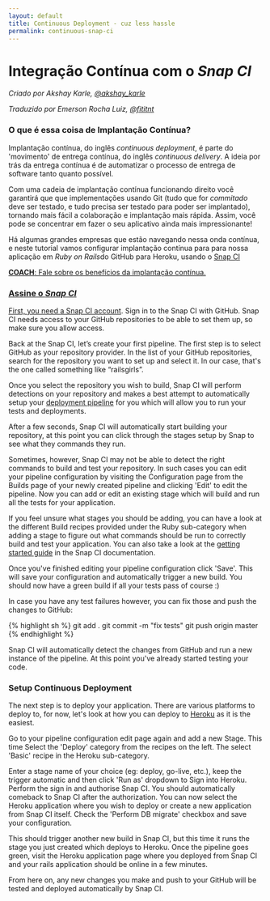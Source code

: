 ```yaml
---
layout: default
title: Continuous Deployment - cuz less hassle
permalink: continuous-snap-ci
---
```


# Integração Contínua com o <em lang="en">Snap CI</em>

*Criado por Akshay Karle, [@akshay_karle](https://twitter.com/akshay_karle)*

*Traduzido por Emerson Rocha Luiz, [@fititnt](https://github.com/fititnt)*

<!--
  N.T.: Existe diferença entre, conforme "Continuous Integration",
        "Continuous Delivery" e "Continuous Deployment" http://stackoverflow.com/questions/28608015/continuous-integration-vs-continuous-delivery-vs-continuous-deployment
        Creio que tende a ser interessante essa tradução ser revisada
        por pessoa que trabalhe focada na área, para ter certeza de que
        é tecnicamente precisa. (@fititnt, 2016-10-08 23:01)
  N.T.: Vou assumir, com ajuda da tradução da documentação oficial da AWS
        de https://aws.amazon.com/devops/continuous-delivery/?nc1=h_ls e
        https://aws.amazon.com/pt/devops/continuous-delivery/ que:
            Continuous Integration = Integração Contínua
            Continuous Delivery = Entrega Contínua
            Continuous Deployment = Implantação Contínua
        Se estas afirmações estiverem erradas, o texto deverá ser revisto
        (@fititnt, 2016-10-08 23:13)
  N.T.: Vou usar o neologismo "commitado" por "committed", tal qual usaria
        "commit" em inglês" (@fititnt, 2016-10-08 23:23)
  N.T.: Todos os termos que deveriam ser lidos em inglês, recomendo adição
        do atributo lang="en", conforme especificação de como lidar com
        internacionalização de documentos HTML. Recomendo a leitura em
        http://i18n-html-tech-lang.pt.webiwg.org/ (@fititnt, 2016-10-08 23:36)
-->

### O que é essa coisa de Implantação Contínua?

Implantação contínua, do inglês <em lang="en">continuous deployment</em>, é parte do 'movimento' de entrega contínua, do inglês <em lang="en">continuous delivery</em>. A ideia por trás da entrega contínua é de automatizar o processo de entrega de software tanto quanto possível.

Com uma cadeia de implantação contínua funcionando direito você garantirá que que implementações usando Git (tudo que for <em>commitado</em> deve ser testado, e tudo precisa ser testado para poder ser implantado), tornando mais fácil a colaboração e implantação mais rápida. Assim, você pode se concentrar em fazer o seu aplicativo ainda mais impressionante!

Há algumas grandes empresas que estão navegando nessa onda contínua, e neste tutorial vamos configurar implantação contínua para para nossa aplicação em <em lang="en">Ruby on Rails</em>do GitHub para Heroku, usando o <a href="https://snap-ci.com" lang="en">Snap CI</em>

__COACH__: Fale sobre os benefícios da implantação contínua.

### Assine o <em land="en">Snap CI</em>

First, you need [a Snap CI account](https://snap-ci.com/). Sign in to the Snap CI with GitHub. Snap CI needs access to your GitHub repositories to be able to set them up, so make sure you allow access.

Back at the Snap CI, let’s create your first pipeline. The first step is to select GitHub as your repository provider. In the list of your GitHub repositories, search for the repository you want to set up and select it. In our case, that's the one called something like “railsgirls”.

Once you select the repository you wish to build, Snap CI will perform detections on your repository and makes a best attempt to automatically setup your [deployment pipeline](http://martinfowler.com/bliki/DeploymentPipeline.html) for you which will allow you to run your tests and deployments.

After a few seconds, Snap CI will automatically start building your repository, at this point you can click through the stages setup by Snap to see what they commands they run.

Sometimes, however, Snap CI may not be able to detect the right commands to build and test your repository. In such cases you can edit your pipeline configuration by visiting the Configuration page from the Builds page of your newly created pipeline and clicking 'Edit' to edit the pipeline. Now you can add or edit an existing stage which will build and run all the tests for your application.

If you feel unsure what stages you should be adding, you can have a look at the different Build recipes provided under the Ruby sub-category when adding a stage to figure out what commands should be run to correctly build and test your application. You can also take a look at the [getting started guide](https://docs.snap-ci.com/getting-started/) in the Snap CI documentation.

Once you've finished editing your pipeline configuration click 'Save'. This will save your configuration and automatically trigger a new build. You should now have a green build if all your tests pass of course :)

In case you have any test failures however, you can fix those and push the changes to GitHub:

{% highlight sh %}
git add .
git commit -m "fix tests"
git push origin master
{% endhighlight %}

Snap CI will automatically detect the changes from GitHub and run a new instance of the pipeline. At this point you've already started testing your code.

### Setup Continuous Deployment

The next step is to deploy your application. There are various platforms to deploy to, for now, let's look at how you can deploy to [Heroku](https://www.heroku.com/) as it is the easiest.

Go to your pipeline configuration edit page again and add a new Stage. This time Select the 'Deploy' category from the recipes on the left. The select 'Basic' recipe in the Heroku sub-category.

Enter a stage name of your choice (eg: deploy, go-live, etc.), keep the trigger automatic and then click 'Run as' dropdown to Sign into Heroku. Perform the sign in and authorise Snap CI. You should automatically comeback to Snap CI after the authorization. You can now select the Heroku application where you wish to deploy or create a new application from Snap CI itself. Check the 'Perform DB migrate' checkbox and save your configuration.

This should trigger another new build in Snap CI, but this time it runs the stage you just created which deploys to Heroku. Once the pipeline goes green, visit the Heroku application page where you deployed from Snap CI and your rails application should be online in a few minutes.

From here on, any new changes you make and push to your GitHub will be tested and deployed automatically by Snap CI.
